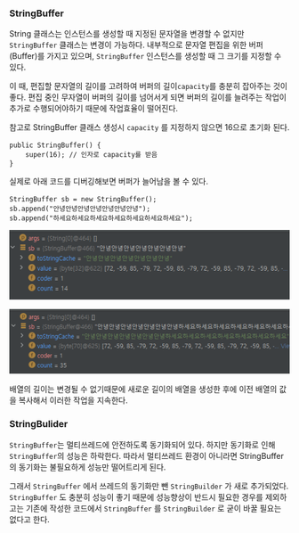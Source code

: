 ### StringBuffer
String 클래스는 인스턴스를 생성할 때 지정된 문자열을 변경할 수 없지만 `StringBuffer` 클래스는 변경이 가능하다. 내부적으로 문자열 편집을 위한 버퍼(Buffer)를 가지고 있으며, `StringBuffer` 인스턴스를 생성할 때 그 크기를 지정할 수 있다.

이 때, 편집할 문자열의 길이를 고려하여 버퍼의 길이`capacity`를 충분히 잡아주는 것이 좋다. 편집 중인 무자열이 버퍼의 길이를 넘어서게 되면 버퍼의 길이를 늘려주는 작업이 추가로 수행되어야하기 때문에 작업효율이 떨어진다.

참고로 StringBuffer 클래스 생성시 `capacity` 를 지정하지 않으면 16으로 초기화 된다.

```
public StringBuffer() {
	super(16); // 인자로 capacity를 받음
}
```


실제로 아래 코드를 디버깅해보면 버퍼가 늘어남을 볼 수 있다.

```
StringBuffer sb = new StringBuffer();  
sb.append("안녕안녕안녕안녕안녕안녕안녕");  
sb.append("하세요하세요하세요하세요하세요하세요하세요");  
```

![[Pasted image 20230819214528.png]](https://github.com/JxxHxxx/TIL/blob/master/Essence%20of%20Java/9%EC%9E%A5%20lang%20%ED%8C%A8%ED%82%A4%EC%A7%80%EC%99%80%20%EC%9C%A0%EC%9A%A9%ED%95%9C%20%ED%81%B4%EB%9E%98%EC%8A%A4/Pasted%20image%2020230819214528.png)

![[Pasted image 20230819214538.png]](https://github.com/JxxHxxx/TIL/blob/master/Essence%20of%20Java/9%EC%9E%A5%20lang%20%ED%8C%A8%ED%82%A4%EC%A7%80%EC%99%80%20%EC%9C%A0%EC%9A%A9%ED%95%9C%20%ED%81%B4%EB%9E%98%EC%8A%A4/Pasted%20image%2020230819214538.png)

배열의 길이는 변경될 수 없기때문에 새로운 길이의 배열을 생성한 후에 이전 배열의 값을 복사해서 이러한 작업을 지속한다.


### StringBulider

`StringBuffer`는 멀티쓰레드에 안전하도록 동기화되어 있다. 하지만 동기화로 인해 `StringBuffer`의 성능은 하락한다. 따라서 멀티쓰레드 환경이 아니라면 StringBuffer의 동기화는 불필요하게 성능만 떨어트리게 된다.

그래서 `StringBuffer` 에서 쓰레드의 동기화만 뺀 `StringBuilder` 가 새로 추가되었다. `StringBuffer` 도 충분히 성능이 좋기 때문에 성능향상이 반드시 필요한 경우를 제외하고는 기존에 작성한 코드에서 `StringBuffer` 를 `StringBuilder` 로 굳이 바꿀 필요는 없다고 한다.


